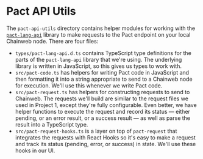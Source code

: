 # Pact API Utils

The `pact-api-utils` directory contains helper modules for working with the [`pact-lang-api`](https://github.com/kadena-io/pact-lang-api) library to make requests to the Pact endpoint on your local Chainweb node. There are four files:

- `types/pact-lang-api.d.ts` contains TypeScript type definitions for the parts of the `pact-lang-api` library that we're using. The underlying library is written in JavaScript, so this gives us types to work with.
- `src/pact-code.ts` has helpers for writing Pact code in JavaScript and then formatting it into a string appropriate to send to a Chainweb node for execution. We'll use this whenever we write Pact code.
- `src/pact-request.ts` has helpers for constructing requests to send to Chainweb. The requests we'll build are similar to the request files we used in Project 1, except they're fully configurable. Even better, we have helper functions to execute the request and record its status — either pending, or an error result, or a success result — as well as parse the result into a TypeScript type.
- `src/pact-request-hooks.ts` is a layer on top of `pact-request` that integrates the requests with React Hooks so it's easy to make a request and track its status (pending, error, or success) in state. We'll use these hooks in our UI.
